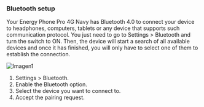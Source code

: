 ### Bluetooth setup

Your Energy Phone Pro 4G Navy has Bluetooth 4.0 to connect your device to headphones, computers, tablets or any device that supports such communication protocol. You just need to go to Settings > Bluetooth and turn the switch to ON. Then, the device will start a search of all available devices and once it has finished, you will only have to select one of them to establish the connection.

![Imagen1](http://static.energysistem.com/images/manuals/42674/56e991bceb2ab.jpg)

1. Settings > Bluetooth.
2. Enable the Bluetooth option.
3. Select the device you want to connect to.
4. Accept the pairing request.
